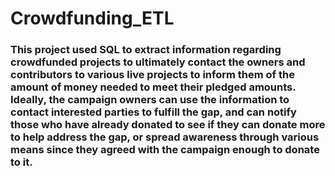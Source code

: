 # Crowdfunding_ETL

### This project used SQL to extract information regarding crowdfunded projects to ultimately contact the owners and contributors to various live projects to inform them of the amount of money needed to meet their pledged amounts. Ideally, the campaign owners can use the information to contact interested parties to fulfill the gap, and can notify those who have already donated to see if they can donate more to help address the gap, or spread awareness through various means since they agreed with the campaign enough to donate to it.
